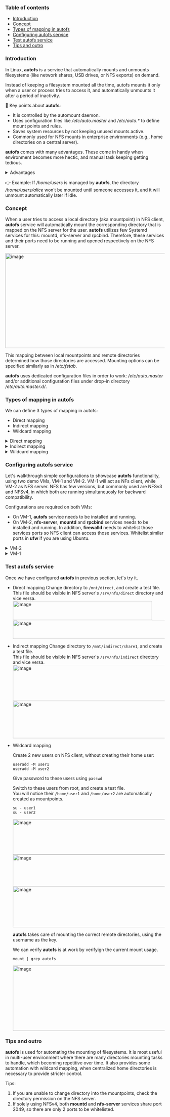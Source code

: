### Table of contents

- [Introduction](#introduction)
- [Concept](#concept)
- [Types of mapping in autofs](#types-of-mapping-in-autofs)
- [Configuring autofs service](#configuring-autofs-service)
- [Test autofs service](#test-autofs-service)
- [Tips and outro](#tips-and-outro)

### Introduction

In Linux, **autofs** is a service that automatically mounts and unmounts filesystems (like network shares, USB drives, or NFS exports) on demand.

Instead of keeping a filesystem mounted all the time, autofs mounts it only when a user or process tries to access it, and automatically unmounts it after a period of inactivity. 

🔑 Key points about **autofs**:

+ It is controlled by the automount daemon.
+ Uses configuration files like _/etc/auto.master_ and _/etc/auto.*_ to define mount points and rules.
+ Saves system resources by not keeping unused mounts active.
+ Commonly used for NFS mounts in enterprise environments (e.g., home directories on a central server).

**autofs** comes with many advantages. These come in handy when environment becomes more hectic, and manual task keeping getting tedious.
<details>
  <summary> Advantages</summary><br>
  
✅ No manual entries required in _/etc/fstab_ – avoiding error-prone editing, simplifies configuration and reduces static mount dependencies.

✅ Wildcard mounting for multi-user environments – automatically mounts each user’s home directory from an NFS server, enabling centralized control and easy distribution of shared resources.

✅ On-demand mounting – filesystems are mounted only when accessed, avoiding unnecessary mounts.

✅ Automatic unmounting – inactive filesystems are unmounted after a timeout, freeing resources and preventing stale mounts (especially useful with NFS).

✅ Reduced boot delays – system startup isn’t slowed down or blocked by unavailable servers or devices.

✅ Flexible support – works with local disks, NFS, CIFS/SMB, removable media, and even programmatic/script-based mounts.
</details>

👉 Example:
If _/home/users_ is managed by **autofs**, the directory _/home/users/alice_ won’t be mounted until someone accesses it, and it will unmount automatically later if idle.

### Concept

When a user tries to access a local directory (aka mountpoint) in NFS client, **autofs** service will automatically mount the corresponding directory that is mapped on the NFS server for the user. 
**autofs** utilizes few Systemd services for this: mountd, nfs-server and rpcbind. Therefore, these services and their ports need to be running and opened respectively on the NFS server.

<img width="1042" height="300" alt="image" src="https://github.com/user-attachments/assets/9400e4cf-3fa5-4729-88bb-f33731e08e41" />

This mapping between local mountpoints and remote directories determined how those directories are accessed. Mounting options can be specified similarly as in _/etc/fstab_.

**autofs** uses dedicated configuration files in order to work: _/etc/auto.master_ and/or additional configuration files under drop-in directory _/etc/auto.master.d/_.

### Types of mapping in autofs

We can define 3 types of mapping in autofs: 
+ Direct mapping
+ Indirect mapping
+ Wildcard mapping


<details>
  <summary> Direct mapping</summary><br>
  
Direct mapping means that specific filesystem/mountpoint paths are mapped directly to remote (or local) filesystems without going through a parent "mount directory".
As such, 🚩absolute paths MUST BE provided when using direct mapping. 

🔑 How direct mapping Works

1. Uses _/etc/auto.master_ with the special entry ```/-```.
2. Each entry in the corresponding map file points to an absolute path in the client filesystem.
3. When a user or process accesses that exact path, **autofs** mounts the target automatically.

Advantages of using direct mapping is that it lets you mount filesystems exactly where you want them in the directory tree. This is useful when precise and consistency are required all the time.
The specific local filesystem/mountpoint can sync only with the specific remote directory defined in the mapping, nothing else. It's a 1-1 relation.

<img width="1028" height="172" alt="image" src="https://github.com/user-attachments/assets/d28d7934-e7b9-4083-b783-ba6ebba72b32" />

In above sceenshot example, remote directory ```/srv/nfs/direct``` will autmoatically get mounted when a client attemps to access local directory ```/mnt/direct```.

⚠️ It is important to remember that the local mountpoint ```/mnt/direct``` must already existed before we can use direct mapping.

</details>

<details>
  <summary> Indirect mapping</summary><br>
  
Indirect mapping is a type where you specifcy a remote directory and a "base" mountpoint in the local system. Under this base directory, subdirectories are created automatically as per defined (as keys) in configuration files. Compares to direct mapping, these subdirectories do not have to be created in advance, as they are created on the fly by **autofs**.
It is more common style (compared to direct mapping), and widely used in multi-user environment. 

🔑 How indirect mapping Works

1. You define a base mountpoint (a directory) in _/etc/auto.master_.
2. A separate map file contains relative keys that expand under that base mountpoint.
3. When a user accesses one of those subdirectories, **autofs** mounts the corresponding remote filesystem.

Indirect mapping scales better than direct mapping when managing many users or directories.

<img width="1026" height="170" alt="image" src="https://github.com/user-attachments/assets/89676484-50a4-4aef-9535-e6acf32d6aeb" />

In above screenshot example, remote directory ```/srv/nfs/indirect``` will automatically get mounted when a client attemps to access local directory ```/mnt/direct/share1```. However, ```share1``` mountpoint will be automatically created on the client when user cd into it. 

</details>

</details>

<details>
  <summary> Wildcard mapping</summary><br>

  Wildcard mapping works almost similarly like indirect mapping, with exception that no keys need to be defined prior in **autofs** configuration files. 
  Most useful usage of wildcard mapping is in provisioning users' home directories. In this scenario, for example: 

  📍When user alice accesses ```/home/alice``` → **autofs** mounts ```vm-2:/export/home/alice```.<br>
  📍When user bob accesses ```/home/bob``` → **autofs** mounts ```vm-2:/export/home/bob```.

  There is no need to hardcode each username as key in **autofs** configuration file. Therefore it works best in environments where server and client username directories are consistent.

🔑 How wildcard mapping works?

1. Instead of defining each mount explicitly (e.g., alice, bob, charlie), you use the wildcard character *.
2. The * matches any key requested under the base directory.
3. The & symbol inside the NFS path expands to the same key name.

<img width="1034" height="172" alt="image" src="https://github.com/user-attachments/assets/02508959-2a2e-4127-8c7f-c12ecee8da22" />

In above screenshot example, when a user accesses his home directory, the corresponding directory on NFS sever is mounted. **autofs** will use the username to map it to correct directory. 

⚠️ Things to note : If a user directory doesn’t exist on the NFS server, the path still shows up but will fail on access.

✅ Advantages

+ Scales automatically → No edits required when new users are added on the NFS server.
+ Centralized home directories → Each user’s /home/username is fetched dynamically.
+ Cleaner configuration (than indirect mapping) → One line replaces dozens (or hundreds). 

</details>

### Configuring autofs service

Let's walkthrough simple configurations to showcase **autofs** functionality, using two demo VMs, VM-1 and VM-2. 
VM-1 will act as NFs client, while VM-2 as NFS server.
NFS has few versions, but commonly used are NFSv3 and NFSv4, in which both are running simultaneuosly for backward compatibility. 

Configurations are required on both VMs:
  + On VM-1, **autofs** service needs to be installed and running.
  + On VM-2, **nfs-server**, **mountd** and **rpcbind** services needs to be installed and running. In addition, **firewalld** needs to whitelist those services ports so NFS client can access those services.
    Whitelist similar ports in **ufw** if you are using Ubuntu.

<details>
  <summary> VM-2</summary><br>
  
1. Install and enable the ```nfs-server``` package.
     Ports used by nfs-server is 2049, while for rpcbind is 111.
     Port for mountd varies, but usually it is 20048.
     > In RHEL-based distro, nfs-server package also includes rpcbind and mountd. There is no need for separate packages install.

     As root user, run:

     ```
     dnf install -y nfs-utils
     systemctl enable --now nfs-utils
     systemctl status nfs-server
     ```
    <img width="1264" height="268" alt="image" src="https://github.com/user-attachments/assets/9ae88409-7c2e-4432-8016-5ab2852c6c70" /><br>

     To check the ports are successfully listening, run:
     ```
     rpcinfo -p
     ```
     <img width="402" height="358" alt="image" src="https://github.com/user-attachments/assets/71ad7161-0715-437b-a974-f268de0700c5" /><br>

     Output also displays the NFS version currently in used. Often, both NFSv3 and NFSv4 are running on port 2049. 

2. Whitelist the services or ports in firewall.
   If access is not opened, NFS client won't be able to reach above services.
   
    We can either add the services, or the ports they are using to **firewalld** configurations.
   
    As root user, run:

   ```
   firewall-cmd --add-service=nfs --add-service=mountd --add-service=rpc-bind --permanent
   firewall-cmd --reload
   ```
   
   Alternatively, use port numbers:
   
   ```
   firewall-cmd --add-port=111/tcp --add-port=20048/tcp --add-port=2049/tcp  --permanent
   firewall-cmd --reload
   ```

   List the services and port to ensure successful addition.

    ```
   firewall-cmd --list-services
   firewall-cmd --list-ports
   ```
   <img width="446" height="76" alt="image" src="https://github.com/user-attachments/assets/58e20f95-c211-4939-8a1b-9691f38f2cf3" /><br>

 4. Create directories and includes them in ```/etc/exports```.
    NFS uses ```/etc/exports``` file to expose the directories for mounting.

    Create 3 directories, each to showcase different type of mapping.
    > Note: We assumed user1 and user2 exist on VM-2. If not, create them and note their UID.

    ```
    mkdir -p /srv/nfs/direct
    mkdir -p /srv/nfs/indirect
    mkdir -p /srv/nfs/home/{user1,user2}
    ```
    Give appropriat permission for those directories. For demo purposes, we allow all access.

    ```
    chmod -R 755 /srv/nfs
    chown -R nobody:nobody /srv/nfs
    ```

    In real enviornment, we probably wants to limit who can access which directories.

    ```
    chmod -R 755 /srv/nfs
    chown user1:user1 /srv/nfs/home/user1
    chown user2:user2 /srv/nfs/home/user2
    ```
    
     Add following entries in ```/etc/exports``` file, each on separate line.

     + /srv/nfs/direct       *(rw,sync,no_subtree_check,no_root_squash)
     + /srv/nfs/indirect     *(rw,sync,no_subtree_check,no_root_squash)
     + /srv/nfs/home         *(rw,sync,no_subtree_check,no_root_squash)
       
     > We can replace the * with specific IP address in CIDR format. Usual mounting options are defined in brackets.
     
     Restart nfs-server service, and check export status.
   
     ```
     systemctl restart nfs-server
     exportfs -v
     ```

     If done correctly, the service should display which directories are mountable. 
     In our case, the above 3 directories.

     <img width="968" height="99" alt="image" src="https://github.com/user-attachments/assets/29fe8673-0d17-46e4-9f3b-4fc944322a55" />

</details>

<details>
  <summary> VM-1</summary><br>

NFS client is where the mountpoints will be defined. **autofs** will alleviate the tasks of mounting the filesystem, which normally requires manual configurations. Note that while **autofs** itself is a separate program that manages the automatic mounting of directories, it relies on the underlying NFS client tools to perform the actual mounting of NFS shares. 

🚧 Note that there is no need for **nfs-server** service to be running on NFS client. In fact, it MUST BE disabled, otherwise it will interfere with **autofs** service.

We'll be using ```/mnt``` subdirectories as demo for the direct & indirect mapping mountpoints. For wildcard mapping, we'll be using user1 & user2 ```/home``` directories.

Run the following commands as root user.

1. Install required packages:
   ```
   apt update
   dnf install -y nfs-utils autofs
   ```
   > For Ubuntu, **nfs-common** is used instead of **nfs-utils**.
   
2.  Enable autofs service:
     ```
     systemctl enable --now autofs
     systemctl status autofs
     ```
     <img width="1212" height="342" alt="image" src="https://github.com/user-attachments/assets/809af98b-7549-4fe0-9958-1c789555f4a5" /><br>

3.  Check NFS client is aware of the exposed directories on NFS server.

     ```
     showmount -e vm-2
     ```
     It will output the directories on NFS server available to be mounted, as defined in ```/etc/exports```.
     Also, this implies firewall whitelisting is working fine.
    
      <img width="328" height="92" alt="image" src="https://github.com/user-attachments/assets/e3e3ac93-50a4-4701-9881-c90cd5335124" /><br>
 
4.  Create /mnt subdirectories.
     ```
     mkdir -p /mnt/direct
     mkdir -p /mnt/indirect
     ```
     
5.  Edit **autofs** configuration files.
     This is the most immportant step, as it defines how the mapping will happen.

     + #### /etc/auto.master<br>
       The main **autofs** configuration file. It's the entry point where type of mapping is defined.
       For direct mapping, symbol ```/-``` is used. <br>
       For indirect mapping, the base mountpoint is defined. <br>
       For wildcard mapping, base home directory is used. <br>
       > We assumed the default value ```/home``` from useradd.<br>
       
       Enter the following entries in ```/etc/auto.master``` file, each on separate line.
        ```
        /-                   /etc/auto.direct
        /mnt/indirect        /etc/auto.indirect
        /home                /etc/auto.home
        ```
        
       Each entry is pointing to a file, where further configurations are added.
       Create all these files before proceeding with next step.

       > Alternatively, you can use autofs /etc/auto.master.d/ drop-in directory. Only difference is that each line above will be inside a separate file:<br>
       > /etc/auto.master.d/direct.autofs <br>
       > /etc/auto.master.d/indirect.autofs <br>
       > /etc/auto.master.d/wildcard.autofs <br>

    + #### /etc/auto.direct<br>
      Enter following entry in this file:
      
      ```
      /mnt/direct   vm-2:/srv/nfs/direct
      ```

      The meaning of this entry is that ```/mnt/direct``` will be the local mountpoint for the remote directory ```/srv/nfs/direct``` on NFS server.

    + #### /etc/auto.indirect<br>
      Enter following entry in this file:

      ```
      share1   vm-2:/srv/nfs/indirect
      ```

      The meaning of this entry is that ```/mnt/direct/share1``` will be the local mountpoint for the remote directory ```/srv/nfs/indirect``` on NFS server.<br>
      💡 Note that we did not create ```share1``` subdirectory prior. **autofs** will take care of this. 

    + #### /etc/auto.home<br>
      Enter following entry in this file:

      ```
      *   vm-2:/srv/nfs/home/&
      ```

      Symbol ```*``` is used, to represent anything as the subdirectory on local mountpoint, and ```&``` instruct autofs to map its corresponding directory on NFS server.<br>
      For example: <br>
      If ```/home/user1``` is accessed, autofs will mount ```srv/nfs/home/user1```. <br>
      If ```/home/user2``` is accessed, autofs will mount ```srv/nfs/home/user2```. <br>

6.  Restart **autofs** service.

     ```
     systemctl restart autofs
     ```
     
</details>
     
### Test autofs service

Once we have configured **autofs** in previous section, let's try it. 

  + Direct mapping
      Change directory to ```/mnt/direct```, and create a test file. <br>
      This file should be visible in NFS server's ```/srv/nfs/direct``` directory and vice versa.<br>
      <img width="440" height="60" alt="image" src="https://github.com/user-attachments/assets/fe33fbb5-5f2e-4c00-8367-280e3786db51" /><br>
      <img width="572" height="60" alt="image" src="https://github.com/user-attachments/assets/6b8a2bc8-0e50-4951-80f2-139e90f9a20b" /><br>

  + Indirect mapping
      Change directory to ```/mnt/indirect/share1```, and create a test file. <br>
      This file should be visible in NFS server's ```/srv/nfs/indirect``` directory and vice versa.<br>
      <img width="584" height="114" alt="image" src="https://github.com/user-attachments/assets/9282ab3d-faef-49f8-8035-dfd365277a0a" /><br>
      <img width="594" height="118" alt="image" src="https://github.com/user-attachments/assets/5482a872-8d8e-463f-bdb4-70236c65c286" /><br>

  + Wildcard mapping

      Create 2 new users on NFS client, without creating their home user: <br>
      ```
      useradd -M user1
      useradd -M user2
      ```
      Give password to these users using ```passwd```
      
      Switch to these users from root, and create a test file.<br>
      You will notice their ```/home/user1``` and ```/home/user2``` are automatically created as mountpoints. 
      
      ```
      su - user1
      su - user2
      ```
      <img width="486" height="112" alt="image" src="https://github.com/user-attachments/assets/7fa8bdc9-b230-43f8-a71b-3980d5dce34b" /><br>
      <img width="494" height="100" alt="image" src="https://github.com/user-attachments/assets/60bbf357-f175-4249-87bd-9072c52a4b14" /><br>
      <img width="686" height="130" alt="image" src="https://github.com/user-attachments/assets/8b170bfe-1eff-4eb9-9687-04981b0aca54" /><br>

      **autofs** takes care of mounting the correct remote directories, using the username as the key. <br>

      We can verify **autofs** is at work by verifyign the current mount usage.<br>
      ```
      mount | grep autofs
      ```
     
      <img width="1292" height="206" alt="image" src="https://github.com/user-attachments/assets/e0a4b2ec-320a-4d4f-ae33-1620471ada4e" />

### Tips and outro

**autofs** is used for automating the mounting of filesystems. It is most useful in multi-user environment where there are many directories mounting tasks to handle, which becoming repetitive over time. It also provides some automation with wildcard mapping, when centralized home directories is necessary to provide stricter control.

Tips:
1. If you are unable to change directory into the mountpoints, check the directory permission on the NFS server.
2. If solely using NFSv4, both **mountd** and **nfs-server** services share port 2049, so there are only 2 ports to be whitelisted. 



